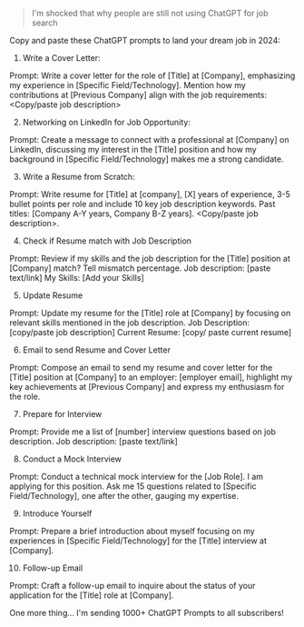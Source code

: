 > I'm shocked that why people are still not using ChatGPT for job search

Copy and paste these ChatGPT prompts to land your dream job in 2024:

1. Write a Cover Letter:

Prompt:
Write a cover letter for the role of [Title] at [Company], emphasizing my experience in [Specific Field/Technology]. Mention how my contributions at [Previous Company] align with the job requirements: <Copy/paste job description>

2. Networking on LinkedIn for Job Opportunity:

Prompt:
Create a message to connect with a professional at [Company] on LinkedIn, discussing my interest in the [Title] position and how my background in [Specific Field/Technology] makes me a strong candidate.

3. Write a Resume from Scratch:

Prompt:
Write resume for [Title] at [company], [X] years of experience, 3-5 bullet points per role and include 10 key job description keywords. Past titles: [Company A-Y years, Company B-Z years].
<Copy/paste job description>.

4. Check if Resume match with Job Description

Prompt:
Review if my skills and the job description for the [Title] position at [Company] match? Tell mismatch percentage.
Job description: [paste text/link]
My Skills: [Add your Skills]

5. Update Resume

Prompt:
Update my resume for the [Title] role at [Company] by focusing on relevant skills mentioned in the job description.
Job Description: [copy/paste job description]
Current Resume: [copy/ paste current resume]

6. Email to send Resume and Cover Letter

Prompt:
Compose an email to send my resume and cover letter for the [Title] position at [Company] to an employer: [employer email], highlight my key achievements at [Previous Company] and express my enthusiasm for the role.

7. Prepare for Interview

Prompt:
Provide me a list of [number] interview questions based on job description. Job description: [paste text/link]

8. Conduct a Mock Interview

Prompt:
Conduct a technical mock interview for the [Job Role]. I am applying for this position. Ask me 15 questions related to [Specific Field/Technology], one after the other, gauging my expertise.

9. Introduce Yourself

Prompt:
Prepare a brief introduction about myself focusing on my experiences in [Specific Field/Technology] for the [Title] interview at [Company].

10. Follow-up Email

Prompt:
Craft a follow-up email to inquire about the status of your application for the [Title] role at [Company].

One more thing...
I'm sending 1000+ ChatGPT Prompts to all subscribers!